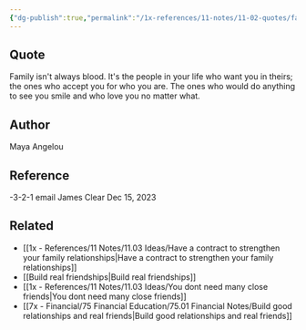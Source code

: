 ```yaml
---
{"dg-publish":true,"permalink":"/1x-references/11-notes/11-02-quotes/family-is-the-people-in-your-life-who-want-you-in-thiers-and-accept-you-for-who-you-are-maya-angelou/","title":"Family is the people in your life who want you in thiers and accept you for who you are - Maya Angelou","created":"2024-02-14T20:18:44.622+03:00","updated":"2024-02-14T20:18:44.622+03:00"}
---
```



## Quote
Family isn't always blood. It's the people in your life who want you in theirs; the ones who accept you for who you are. The ones who would do anything to see you smile and who love you no matter what.

## Author
Maya Angelou

## Reference
-3-2-1 email James Clear Dec 15, 2023

## Related
- [[1x - References/11 Notes/11.03 Ideas/Have a contract to strengthen your family relationships\|Have a contract to strengthen your family relationships]]
- [[Build real friendships\|Build real friendships]]
- [[1x - References/11 Notes/11.03 Ideas/You dont need many close friends\|You dont need many close friends]]
- [[7x - Financial/75 Financial Education/75.01 Financial Notes/Build good relationships and real friends\|Build good relationships and real friends]]